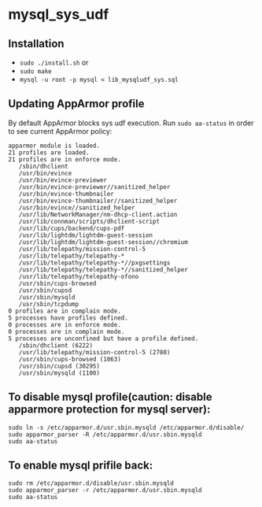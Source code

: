 # mysql_sys_udf

## Installation
* `sudo ./install.sh`
or 
* `sudo make`
* `mysql -u root -p mysql < lib_mysqludf_sys.sql`

## Updating AppArmor profile

By default AppArmor blocks sys udf execution. 
Run `sudo aa-status` in order to see current AppArmor policy:
```
apparmor module is loaded.
21 profiles are loaded.
21 profiles are in enforce mode.
   /sbin/dhclient
   /usr/bin/evince
   /usr/bin/evince-previewer
   /usr/bin/evince-previewer//sanitized_helper
   /usr/bin/evince-thumbnailer
   /usr/bin/evince-thumbnailer//sanitized_helper
   /usr/bin/evince//sanitized_helper
   /usr/lib/NetworkManager/nm-dhcp-client.action
   /usr/lib/connman/scripts/dhclient-script
   /usr/lib/cups/backend/cups-pdf
   /usr/lib/lightdm/lightdm-guest-session
   /usr/lib/lightdm/lightdm-guest-session//chromium
   /usr/lib/telepathy/mission-control-5
   /usr/lib/telepathy/telepathy-*
   /usr/lib/telepathy/telepathy-*//pxgsettings
   /usr/lib/telepathy/telepathy-*//sanitized_helper
   /usr/lib/telepathy/telepathy-ofono
   /usr/sbin/cups-browsed
   /usr/sbin/cupsd
   /usr/sbin/mysqld
   /usr/sbin/tcpdump
0 profiles are in complain mode.
5 processes have profiles defined.
0 processes are in enforce mode.
0 processes are in complain mode.
5 processes are unconfined but have a profile defined.
   /sbin/dhclient (6222) 
   /usr/lib/telepathy/mission-control-5 (2780) 
   /usr/sbin/cups-browsed (1063) 
   /usr/sbin/cupsd (30295) 
   /usr/sbin/mysqld (1100)
   ```
   
## To disable mysql profile(caution: disable apparmore protection for mysql server):
```
sudo ln -s /etc/apparmor.d/usr.sbin.mysqld /etc/apparmor.d/disable/
sudo apparmor_parser -R /etc/apparmor.d/usr.sbin.mysqld
sudo aa-status
```

## To enable mysql prifile back:
```
sudo rm /etc/apparmor.d/disable/usr.sbin.mysqld
sudo apparmor_parser -r /etc/apparmor.d/usr.sbin.mysqld
sudo aa-status
```
